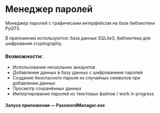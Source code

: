 # Менеджер паролей

Менеджер паролей с графическим интерфейсом на базе библиотеки PyQT5.

В приложении используются: база данных SQLite3, библиотека для шифрования cryptography.

### Возможности:
* Использование нескольких аккаунтов
* Добавление данных в базу данных с шифрованием паролей
* Создание безопасного пароля из случайных символов при добавлении данных
* Просмотр сохранённых данных
* Импортирование паролей из текстовых файлов / work in progress

#### Запуск приложения — PasswordManager.exe
